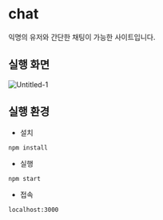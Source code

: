 # chat
익명의 유저와 간단한 채팅이 가능한 사이트입니다.

## 실행 화면
![Untitled-1](https://user-images.githubusercontent.com/93583305/165940713-f496bb24-b1a5-4701-b816-14dc723f6cda.png)


## 실행 환경
- 설치

```
npm install
```

- 실행

```
npm start
```
- 접속
```
localhost:3000
```

